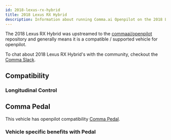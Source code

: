 ```yaml
---
id: 2018-lexus-rx-hybrid
title: 2018 Lexus RX Hybrid
description: Information about running Comma.ai Openpilot on the 2018 Lexus RX Hybrid
---
```


The 2018 Lexus RX Hybrid was upstreamed to the [commaai/openpilot](https://github.com/commaai/openpilot) repository and generally means it is a compatible / supported vehicle for openpilot.

To chat about 2018 Lexus RX Hybrid's with the community, checkout the  [Comma Slack](https://slack.comma.ai).
## Compatibility

### Longitudinal Control



## Comma Pedal

This vehicle has openpilot compatibility [Comma Pedal](/hardware/pedal).

### Vehicle specific benefits with Pedal

